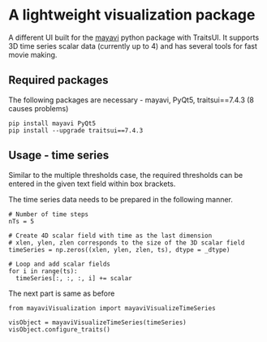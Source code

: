 # A lightweight visualization package 

A different UI built for the [mayavi](https://docs.enthought.com/mayavi/mayavi/) python package with TraitsUI. It supports 3D time series scalar data (currently up to 4) and has several tools for fast movie making.

## Required packages

The following packages are necessary - mayavi, PyQt5, traitsui==7.4.3 (8 causes problems)

```
pip install mayavi PyQt5
pip install --upgrade traitsui==7.4.3
```

## Usage - time series

Similar to the multiple thresholds case, the required thresholds can be entered in the given text field within box brackets. 

The time series data needs to be prepared in the following manner.

```
# Number of time steps
nTs = 5

# Create 4D scalar field with time as the last dimension
# xlen, ylen, zlen corresponds to the size of the 3D scalar field
timeSeries = np.zeros((xlen, ylen, zlen, ts), dtype = _dtype)

# Loop and add scalar fields
for i in range(ts):
  timeSeries[:, :, :, i] += scalar

```
The next part is same as before

```
from mayaviVisualization import mayaviVisualizeTimeSeries

visObject = mayaviVisualizeTimeSeries(timeSeries)
visObject.configure_traits()
```
